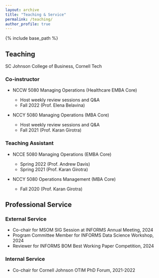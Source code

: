 ```yaml
---
layout: archive
title: "Teaching & Service"
permalink: /teaching/
author_profile: true
---
```


{% include base_path %}
## Teaching 
SC Johnson College of Business, Cornell Tech
### Co-instructor
* NCCW 5080 Managing Operations (Healthcare EMBA Core)
   * Host weekly review sessions and Q&A
   * Fall 2022 (Prof. Elena Belavina)
     
* NCCY 5080 Managing Operations (MBA Core)
   * Host weekly review sessions and Q&A
   * Fall 2021 (Prof. Karan Girotra)
     
### Teaching Assistant
* NCCE 5080 Managing Operations (EMBA Core)
  * Spring 2022 (Prof. Andrew Davis)
  * Spring 2021 (Prof. Karan Girotra)
    
* NCCY 5080 Operations Management (MBA Core)
  * Fall 2020 (Prof. Karan Girotra)


## Professional Service
### External Service
* Co-chair for MSOM SIG Session at INFORMS Annual Meeting, 2024
* Program Committee Member for INFORMS Data Science Workshop, 2024
* Reviewer for INFORMS BOM Best Working Paper Competition, 2024
  
### Internal Service
* Co-chair for Cornell Johnson OTIM PhD Forum, 2021-2022
